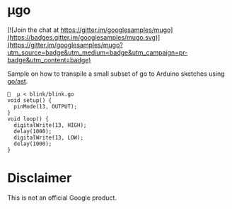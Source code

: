 # µgo

[![Join the chat at https://gitter.im/googlesamples/mugo](https://badges.gitter.im/googlesamples/mugo.svg)](https://gitter.im/googlesamples/mugo?utm_source=badge&utm_medium=badge&utm_campaign=pr-badge&utm_content=badge)

Sample on how to transpile a small subset of go to Arduino sketches using [go/ast](https://golang.org/pkg/go/ast/).

```
🍡  µ < blink/blink.go
void setup() {
  pinMode(13, OUTPUT);
}
void loop() {
  digitalWrite(13, HIGH);
  delay(1000);
  digitalWrite(13, LOW);
  delay(1000);
}
```

# Disclaimer

This is not an official Google product.
